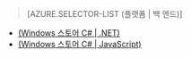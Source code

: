 ﻿> [AZURE.SELECTOR-LIST (플랫폼 | 백 엔드)]
- [(Windows 스토어 C# | .NET)](/ko-kr/documentation/articles/mobile-services-dotnet-backend-windows-store-dotnet-aad-rbac/)
- [(Windows 스토어 C# | JavaScript)](/ko-kr/documentation/articles/mobile-services-javascript-backend-windows-store-dotnet-aad-rbac/)
